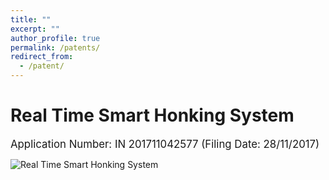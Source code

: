 ```yaml
---
title: ""
excerpt: ""
author_profile: true
permalink: /patents/
redirect_from:
  - /patent/
---
```

# Real Time Smart Honking System
<big> Application Number: IN 201711042577 (Filing Date: 28/11/2017) </big>


![Real Time Smart Honking System](https://github.com/user-attachments/assets/b4c017ff-bf6d-4d0b-b3ed-4721b17d9f45)
